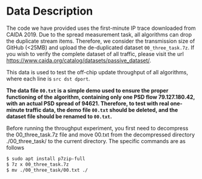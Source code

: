 # Data Description
The code we have provided uses the first-minute IP trace downloaded from CAIDA 2019. Due to the spread measurement task, all algorithms can drop the duplicate stream items. Therefore, we consider the transmission size of GitHub (<25MB) and upload the de-duplicated dataset `00_three_task.7z`. If you wish to verify the complete dataset of all traffic, please visit the url https://www.caida.org/catalog/datasets/passive_dataset/.

This data is used to test the off-chip update throughput of all algorithms, where each line is `src dst dport`.

**The data file `00.txt` is a simple demo used to ensure the proper functioning of the algorithm, containing only one PSD flow 79.127.180.42, with an actual PSD spread of 94621. 
Therefore, to test with real one-minute traffic data, the demo file `00.txt` should be deleted, and the dataset file should be renamed to `00.txt`.**

Before running the throughput experiment, you first need to decompress the 00_three_task.7z file and move 00.txt from the decompressed directory ./00_three_task/ to the current directory. The specific commands are as follows
```bash
$ sudo apt install p7zip-full
$ 7z x 00_three_task.7z
$ mv ./00_three_task/00.txt ./
```
